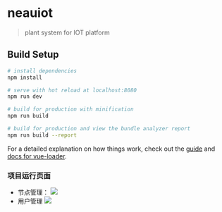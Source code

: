 # neauiot

> plant system for IOT platform

## Build Setup

``` bash
# install dependencies
npm install

# serve with hot reload at localhost:8080
npm run dev

# build for production with minification
npm run build

# build for production and view the bundle analyzer report
npm run build --report
```

For a detailed explanation on how things work, check out the [guide](http://vuejs-templates.github.io/webpack/) and [docs for vue-loader](http://vuejs.github.io/vue-loader).


### 项目运行页面

* 节点管理：
![](http://qiniu.lhqs1314.cn/msg_node.png)
* 用户管理
![](http://qiniu.lhqs1314.cn/msg_user.png)

